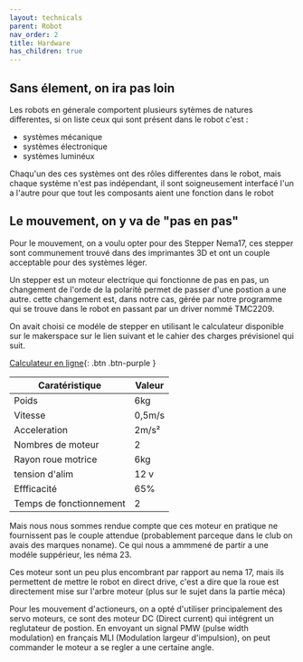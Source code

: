 ```yaml
---
layout: technicals
parent: Robot
nav_order: 2
title: Hardware
has_children: true
---
```

## Sans élement, on ira pas loin

Les robots en génerale comportent plusieurs sytèmes de natures differentes, si on liste ceux qui sont présent dans le robot c'est :

- systèmes mécanique
- systèmes électronique
- systèmes luminéux

Chaqu'un des ces systèmes ont des rôles differentes dans le robot, mais chaque système n'est pas indépendant, il sont soigneusement interfacé l'un a l'autre pour que tout les composants aient une fonction dans le robot

## Le mouvement, on y va de "pas en pas"

Pour le mouvement, on a voulu opter pour des Stepper Nema17, ces stepper sont communement trouvé dans des imprimantes 3D et ont un couple acceptable pour des systèmes léger.

<model-viewer disable-zoom src="./Hardware_files/Nema17.glb" ar ar-modes="webxr scene-viewer quick-look" camera-controls tone-mapping="commerce" poster="./Hardware_files/poster.webp" shadow-intensity="1"> </model-viewer>

Un stepper est un moteur electrique qui fonctionne de pas en pas, un changement de l'orde de la polarité permet de passer d'une postion a une autre. cette changement est, dans notre cas, gérée par notre programme qui se trouve dans le robot en passant par un driver nommé TMC2209.

On avait choisi ce modéle de stepper en utilisant le calculateur disponible sur le makerspace sur le lien suivant et le cahier des charges prévisionel qui suit.

[Calculateur en ligne](https://makerspace-amiens.fr/pages/calculateur-moteur-robot/){: .btn .btn-purple }

|Caratéristique         |Valeur|
|-----------------------|------|
|Poids                  |6kg   |
|Vitesse                |0,5m/s|
|Acceleration           |2m/s² |
|Nombres de moteur      |2     |
|Rayon roue motrice     |6kg   |
|tension d'alim         |12 v  |
|Effficacité            |65%   |
|Temps de fonctionnement| 2    |


Mais nous nous sommes rendue compte que ces moteur en pratique ne fournissent pas le couple attendue (probablement parceque dans le club on avais des marques noname). 
Ce qui nous a ammmené de partir a une modéle suppérieur, les néma 23.

Ces moteur sont un peu plus encombrant par rapport au nema 17, mais ils permettent de mettre le robot en direct drive, c'est a dire que la roue est directement mise sur 
l'arbre moteur (plus sur le sujet dans la partie méca)

<model-viewer src="./Hardware_files/NEMA23.gltf" ar ar-modes="webxr scene-viewer quick-look" camera-controls tone-mapping="commerce" poster="./Hardware_files/Nemaposter.webp" shadow-intensity="1" disable-zoom >
    <div class="progress-bar hide" slot="progress-bar">
        <div class="update-bar"></div>
    </div>
</model-viewer>


Pour les mouvement d'actioneurs, on a opté d'utiliser principalement des servo moteurs, ce sont des moteur DC (Direct current) qui intégrent un reglutateur de postion.
En envoyant un signal PMW (pulse width modulation) en français MLI (Modulation largeur d'impulsion), on peut commander le moteur a se regler a une certaine angle.


<model-viewer src="./Hardware_files/MG996RServo.glb" ar ar-modes="webxr scene-viewer quick-look" camera-controls tone-mapping="commerce" poster="./Hardware_files/posterServo.webp" shadow-intensity="1">
    <div class="progress-bar hide" slot="progress-bar">
        <div class="update-bar"></div>
    </div>
</model-viewer>

